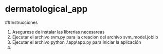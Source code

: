 # dermatological_app
##Instrucciones
1. Asegurese de instalar las librerias necesareas
2. Ejecutar el archivo svm.py para la creacion del archivo svm_model.joblib
3. Ejecutar el archivo python .\app\app.py para iniciar la aplicación
4. 
